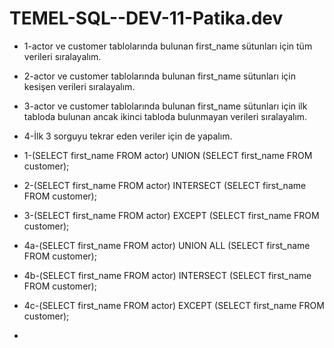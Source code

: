 # TEMEL-SQL--DEV-11-Patika.dev
- 1-actor ve customer tablolarında bulunan first_name sütunları için tüm verileri sıralayalım.
- 2-actor ve customer tablolarında bulunan first_name sütunları için kesişen verileri sıralayalım.
- 3-actor ve customer tablolarında bulunan first_name sütunları için ilk tabloda bulunan ancak ikinci tabloda bulunmayan verileri sıralayalım.
- 4-İlk 3 sorguyu tekrar eden veriler için de yapalım.
  
- 1-(SELECT first_name FROM actor) UNION (SELECT first_name FROM customer);
- 2-(SELECT first_name FROM actor) INTERSECT (SELECT first_name FROM customer);
- 3-(SELECT first_name FROM actor) EXCEPT (SELECT first_name FROM customer);
- 4a-(SELECT first_name FROM actor) UNION ALL (SELECT first_name FROM customer);
- 4b-(SELECT first_name FROM actor) INTERSECT (SELECT first_name FROM customer);
- 4c-(SELECT first_name FROM actor) EXCEPT (SELECT first_name FROM customer);
- 
